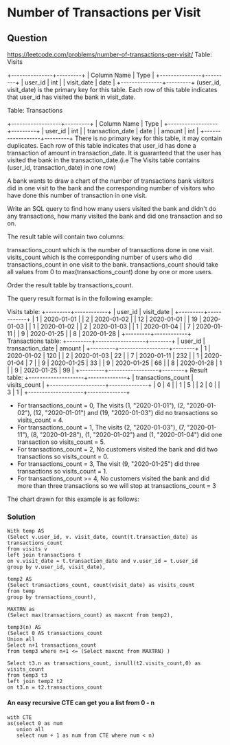# Number of Transactions per Visit
## Question
https://leetcode.com/problems/number-of-transactions-per-visit/
Table: Visits

+---------------+---------+
| Column Name   | Type    |
+---------------+---------+
| user_id       | int     |
| visit_date    | date    |
+---------------+---------+
(user_id, visit_date) is the primary key for this table.
Each row of this table indicates that user_id has visited the bank in visit_date.
 

Table: Transactions

+------------------+---------+
| Column Name      | Type    |
+------------------+---------+
| user_id          | int     |
| transaction_date | date    |
| amount           | int     |
+------------------+---------+
There is no primary key for this table, it may contain duplicates.
Each row of this table indicates that user_id has done a transaction of amount in transaction_date.
It is guaranteed that the user has visited the bank in the transaction_date.(i.e The Visits table contains (user_id, transaction_date) in one row)
 

A bank wants to draw a chart of the number of transactions bank visitors did in one visit to the bank and the corresponding number of visitors who have done this number of transaction in one visit.

Write an SQL query to find how many users visited the bank and didn't do any transactions, how many visited the bank and did one transaction and so on.

The result table will contain two columns:

transactions_count which is the number of transactions done in one visit.
visits_count which is the corresponding number of users who did transactions_count in one visit to the bank.
transactions_count should take all values from 0 to max(transactions_count) done by one or more users.

Order the result table by transactions_count.

The query result format is in the following example:

Visits table:
+---------+------------+
| user_id | visit_date |
+---------+------------+
| 1       | 2020-01-01 |
| 2       | 2020-01-02 |
| 12      | 2020-01-01 |
| 19      | 2020-01-03 |
| 1       | 2020-01-02 |
| 2       | 2020-01-03 |
| 1       | 2020-01-04 |
| 7       | 2020-01-11 |
| 9       | 2020-01-25 |
| 8       | 2020-01-28 |
+---------+------------+
Transactions table:
+---------+------------------+--------+
| user_id | transaction_date | amount |
+---------+------------------+--------+
| 1       | 2020-01-02       | 120    |
| 2       | 2020-01-03       | 22     |
| 7       | 2020-01-11       | 232    |
| 1       | 2020-01-04       | 7      |
| 9       | 2020-01-25       | 33     |
| 9       | 2020-01-25       | 66     |
| 8       | 2020-01-28       | 1      |
| 9       | 2020-01-25       | 99     |
+---------+------------------+--------+
Result table:
+--------------------+--------------+
| transactions_count | visits_count |
+--------------------+--------------+
| 0                  | 4            |
| 1                  | 5            |
| 2                  | 0            |
| 3                  | 1            |
+--------------------+--------------+
* For transactions_count = 0, The visits (1, "2020-01-01"), (2, "2020-01-02"), (12, "2020-01-01") and (19, "2020-01-03") did no transactions so visits_count = 4.
* For transactions_count = 1, The visits (2, "2020-01-03"), (7, "2020-01-11"), (8, "2020-01-28"), (1, "2020-01-02") and (1, "2020-01-04") did one transaction so visits_count = 5.
* For transactions_count = 2, No customers visited the bank and did two transactions so visits_count = 0.
* For transactions_count = 3, The visit (9, "2020-01-25") did three transactions so visits_count = 1.
* For transactions_count >= 4, No customers visited the bank and did more than three transactions so we will stop at transactions_count = 3

The chart drawn for this example is as follows:


### Solution
```
With temp AS
(Select v.user_id, v. visit_date, count(t.transaction_date) as transactions_count
from visits v
left join transactions t
on v.visit_date = t.transaction_date and v.user_id = t.user_id
group by v.user_id, visit_date),

temp2 AS
(Select transactions_count, count(visit_date) as visits_count
from temp
group by transactions_count),

MAXTRN as
(Select max(transactions_count) as maxcnt from temp2),

temp3(n) AS
(Select 0 AS transactions_count
Union all
Select n+1 transactions_count
from temp3 where n+1 <= (Select maxcnt from MAXTRN) )

Select t3.n as transactions_count, isnull(t2.visits_count,0) as visits_count
from temp3 t3
left join temp2 t2
on t3.n = t2.transactions_count
```
#### An easy recursive CTE can get you a list from 0 - n
```
with CTE
as(select 0 as num
   union all
   select num + 1 as num from CTE where num < n)
```











